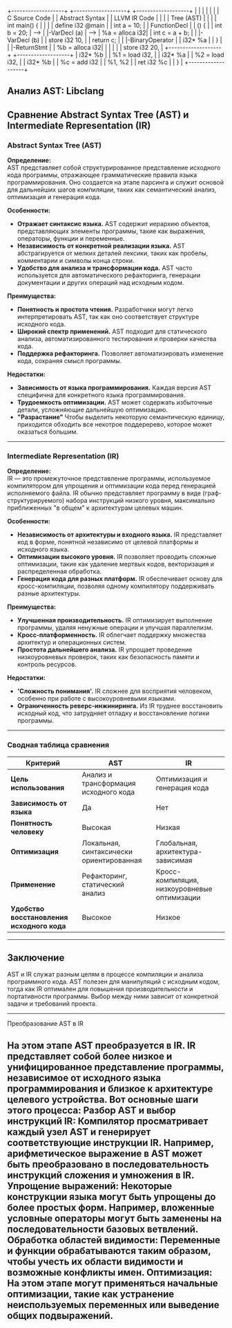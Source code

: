 +-------------------+       +-------------------+       +-------------------+
|                   |       |                   |       |                   |
|   C Source Code   |       |   Abstract Syntax |       |   LLVM IR Code    |
|                   |       |   Tree (AST)      |       |                   |
|  int main() {     |       |                   |       |  define i32 @main |
|    int a = 10;    |       |  FunctionDecl     |       |  () {             |
|    int b = 20;    |  -->  |  |-VarDecl (a)    |  -->  |    %a = alloca i32|
|    int c = a + b; |       |  |-VarDecl (b)    |       |    store i32 10,  |
|    return c;      |       |  |-BinaryOperator |       |      i32* %a      |
|  }                |       |  |-ReturnStmt     |       |    %b = alloca i32|
|                   |       |                   |       |    store i32 20,  |
+-------------------+       +-------------------+       |      i32* %b      |
                                                       |    %1 = load i32, |
                                                       |      i32* %a      |
                                                       |    %2 = load i32, |
                                                       |      i32* %b      |
                                                       |    %c = add i32   |
                                                       |      %1, %2       |
                                                       |    ret i32 %c     |
                                                       |  }                |
                                                       +-------------------+



## Анализ AST: Libclang


## Сравнение Abstract Syntax Tree (AST) и Intermediate Representation (IR)

### Abstract Syntax Tree (AST)

**Определение:**  
AST представляет собой структурированное представление исходного кода программы, отражающее грамматические правила языка программирования. Оно создается на этапе парсинга и служит основой для дальнейших шагов компиляции, таких как семантический анализ, оптимизация и генерация кода.

**Особенности:**
- **Отражает синтаксис языка.** AST содержит иерархию объектов, представляющих элементы программы, такие как выражения, операторы, функции и переменные.
- **Независимость от конкретной реализации языка.** AST абстрагируется от мелких деталей лексики, таких как пробелы, комментарии и символы конца строки.
- **Удобство для анализа и трансформации кода.** AST часто используется для автоматического рефакторинга, генерации документации и других операций над исходным кодом.

**Преимущества:**
- **Понятность и простота чтения.** Разработчики могут легко интерпретировать AST, так как оно соответствует структуре исходного кода.
- **Широкий спектр применений.** AST подходит для статического анализа, автоматизированного тестирования и проверки качества кода.
- **Поддержка рефакторинга.** Позволяет автоматизировать изменение кода, сохраняя смысл программы.

**Недостатки:**
- **Зависимость от языка программирования.** Каждая версия AST специфична для конкретного языка программирования.
- **Трудоемкость оптимизации.** AST может содержать избыточные детали, усложняющие дальнейшую оптимизацию.
- **"Разрастание"** Чтобы выделить некоторую семантическую единицу, приходится обходить все некотрое поддеререво, которое может оказаться большим.

---

### Intermediate Representation (IR)

**Определение:**  
IR — это промежуточное представление программы, используемое компилятором для упрощения и оптимизации кода перед генерацией исполняемого файла. IR обычно представляет программу в виде (граф-структурируемого) набора инструкций низкого уровня, максимально приближенных "в общем" к архитектурам целевых машин. 



**Особенности:**
- **Независимость от архитектуры и входного языка.** IR представляет код в форме, понятной независимо от целевой платформы и исходного языка.
- **Оптимизации высокого уровня.** IR позволяет проводить сложные оптимизации, такие как удаление мертвых кодов, векторизация и распределенная обработка.
- **Генерация кода для разных платформ.** IR обеспечивает основу для кросс-компиляции, позволяя одному компилятору поддерживать разные архитектуры.

**Преимущества:**
- **Улучшенная производительность.** IR оптимизирует выполнение программы, удаляя ненужные операции и улучшая параллелизм.
- **Кросс-платформенность.** IR облегчает поддержку множества архитектур и операционных систем.
- **Простота дальнейшего анализа.** IR упрощает проведение низкоуровневых проверок, таких как безопасность памяти и контроль ресурсов.

**Недостатки:**
- **'Сложность понимания'.** IR сложнее для восприятия человеком, особенно при работе с высокоуровневыми языками.
- **Ограниченность реверс-инжиниринга.** Из IR труднее восстановить исходный код, что затрудняет отладку и восстановление логики программы.

---

### Сводная таблица сравнения

| Критерий                 | AST                                           | IR                                  |
|--------------------------|-----------------------------------------------|-------------------------------------|
| **Цель использования**   | Анализ и трансформация исходного кода           | Оптимизация и генерация кода          |
| **Зависимость от языка** | Да                                            | Нет                                 |
| **Понятность человеку**  | Высокая                                        | Низкая                               |
| **Оптимизация**          | Локальная, синтаксически ориентированная       | Глобальная, архитектура-зависимая     |
| **Применение**           | Рефакторинг, статический анализ                | Кросс-компиляция, низкоуровневые оптимизации |
| **Удобство восстановления исходного кода** | Высокое                         | Низкое                                |

---

## Заключение

AST и IR служат разным целям в процессе компиляции и анализа программного кода. AST полезен для манипуляций с исходным кодом, тогда как IR оптимален для повышения производительности и портативности программы. Выбор между ними зависит от конкретной задачи и требований проекта.


---
Преобразование AST в IR

На этом этапе AST преобразуется в IR. IR представляет собой более низкое и унифицированное представление программы, независимое от исходного языка программирования и близкое к архитектуре целевого устройства. Вот основные шаги этого процесса:
Разбор AST и выбор инструкций IR: Компилятор просматривает каждый узел AST и генерирует соответствующие инструкции IR. Например, арифметическое выражение в AST может быть преобразовано в последовательность инструкций сложения и умножения в IR.
Упрощение выражений: Некоторые конструкции языка могут быть упрощены до более простых форм. Например, вложенные условные операторы могут быть заменены на последовательности базовых ветвлений.
Обработка областей видимости: Переменные и функции обрабатываются таким образом, чтобы учесть их области видимости и возможные конфликты имен.
Оптимизация: На этом этапе могут применяться начальные оптимизации, такие как устранение неиспользуемых переменных или выведение общих подвыражений.
---
